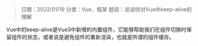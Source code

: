 > 日期：2022/01/19
分类：Vue、框架
题目：谈谈你对Vue中keep-alive的理解

Vue中的keep-alive是Vue3中新增的内置组件，它能够帮助我们在组件切换时保留组件的状态，或者说是避免组件的重新渲染，也就是所谓的组件缓存。

